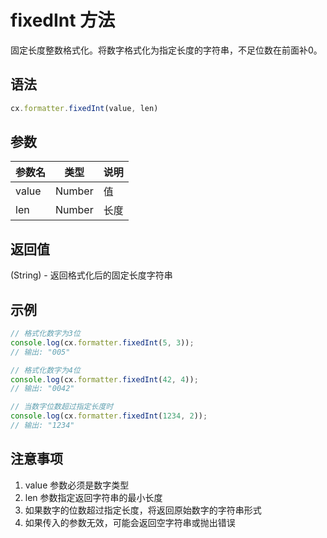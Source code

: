 # fixedInt 方法

固定长度整数格式化。将数字格式化为指定长度的字符串，不足位数在前面补0。

## 语法

```js
cx.formatter.fixedInt(value, len)
```

## 参数

| 参数名 | 类型 | 说明 |
|--------|------|------|
| value | Number | 值 |
| len | Number | 长度 |

## 返回值

(String) - 返回格式化后的固定长度字符串

## 示例

```js
// 格式化数字为3位
console.log(cx.formatter.fixedInt(5, 3)); 
// 输出: "005"

// 格式化数字为4位
console.log(cx.formatter.fixedInt(42, 4)); 
// 输出: "0042"

// 当数字位数超过指定长度时
console.log(cx.formatter.fixedInt(1234, 2)); 
// 输出: "1234"
```

## 注意事项

1. value 参数必须是数字类型
2. len 参数指定返回字符串的最小长度
3. 如果数字的位数超过指定长度，将返回原始数字的字符串形式
4. 如果传入的参数无效，可能会返回空字符串或抛出错误 
